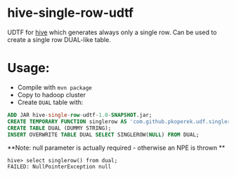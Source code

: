 hive-single-row-udtf
==============

UDTF for [hive]() which generates always only a single row. Can be used to create a single row DUAL-like table.

Usage:
======

 * Compile with `mvn package` 
 * Copy to hadoop cluster
 * Create `DUAL` table with:

```sql
ADD JAR hive-single-row-udtf-1.0-SNAPSHOT.jar;
CREATE TEMPORARY FUNCTION singlerow AS 'com.github.pkoperek.udf.singlerow.SingleRowUDTF';
CREATE TABLE DUAL (DUMMY STRING);
INSERT OVERWRITE TABLE DUAL SELECT SINGLEROW(NULL) FROM DUAL;
```

**Note: null parameter is actually required - otherwise an NPE is thrown **

```
hive> select singlerow() from dual;
FAILED: NullPointerException null
```